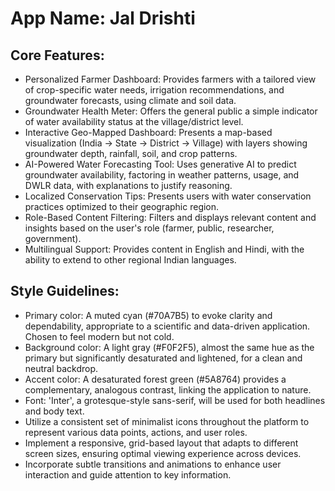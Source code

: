 # **App Name**: Jal Drishti

## Core Features:

- Personalized Farmer Dashboard: Provides farmers with a tailored view of crop-specific water needs, irrigation recommendations, and groundwater forecasts, using climate and soil data.
- Groundwater Health Meter: Offers the general public a simple indicator of water availability status at the village/district level.
- Interactive Geo-Mapped Dashboard: Presents a map-based visualization (India → State → District → Village) with layers showing groundwater depth, rainfall, soil, and crop patterns.
- AI-Powered Water Forecasting Tool: Uses generative AI to predict groundwater availability, factoring in weather patterns, usage, and DWLR data, with explanations to justify reasoning.
- Localized Conservation Tips: Presents users with water conservation practices optimized to their geographic region.
- Role-Based Content Filtering: Filters and displays relevant content and insights based on the user's role (farmer, public, researcher, government).
- Multilingual Support: Provides content in English and Hindi, with the ability to extend to other regional Indian languages.

## Style Guidelines:

- Primary color: A muted cyan (#70A7B5) to evoke clarity and dependability, appropriate to a scientific and data-driven application. Chosen to feel modern but not cold.
- Background color: A light gray (#F0F2F5), almost the same hue as the primary but significantly desaturated and lightened, for a clean and neutral backdrop.
- Accent color: A desaturated forest green (#5A8764) provides a complementary, analogous contrast, linking the application to nature.
- Font: 'Inter', a grotesque-style sans-serif, will be used for both headlines and body text.
- Utilize a consistent set of minimalist icons throughout the platform to represent various data points, actions, and user roles.
- Implement a responsive, grid-based layout that adapts to different screen sizes, ensuring optimal viewing experience across devices.
- Incorporate subtle transitions and animations to enhance user interaction and guide attention to key information.